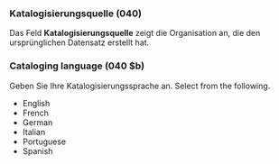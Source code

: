 ### Katalogisierungsquelle (040)

Das Feld **Katalogisierungsquelle** zeigt die Organisation an, die den ursprünglichen Datensatz erstellt hat.

### Cataloging language (040 $b)

Geben Sie Ihre Katalogisierungssprache an. Select from the following.
- English
- French
- German
- Italian
- Portuguese
- Spanish   
